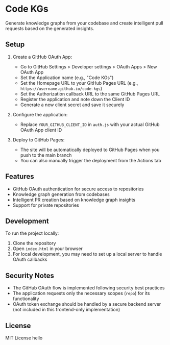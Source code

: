 # Code KGs

Generate knowledge graphs from your codebase and create intelligent pull requests based on the generated insights.

## Setup

1. Create a GitHub OAuth App:
   - Go to GitHub Settings > Developer settings > OAuth Apps > New OAuth App
   - Set the Application name (e.g., "Code KGs")
   - Set the Homepage URL to your GitHub Pages URL (e.g., `https://username.github.io/code-kgs`)
   - Set the Authorization callback URL to the same GitHub Pages URL
   - Register the application and note down the Client ID
   - Generate a new client secret and save it securely

2. Configure the application:
   - Replace `YOUR_GITHUB_CLIENT_ID` in `auth.js` with your actual GitHub OAuth App client ID

3. Deploy to GitHub Pages:
   - The site will be automatically deployed to GitHub Pages when you push to the main branch
   - You can also manually trigger the deployment from the Actions tab

## Features

- GitHub OAuth authentication for secure access to repositories
- Knowledge graph generation from codebases
- Intelligent PR creation based on knowledge graph insights
- Support for private repositories

## Development

To run the project locally:

1. Clone the repository
2. Open `index.html` in your browser
3. For local development, you may need to set up a local server to handle OAuth callbacks

## Security Notes

- The GitHub OAuth flow is implemented following security best practices
- The application requests only the necessary scopes (`repo`) for its functionality
- OAuth token exchange should be handled by a secure backend server (not included in this frontend-only implementation)

## License

MIT License 
hello